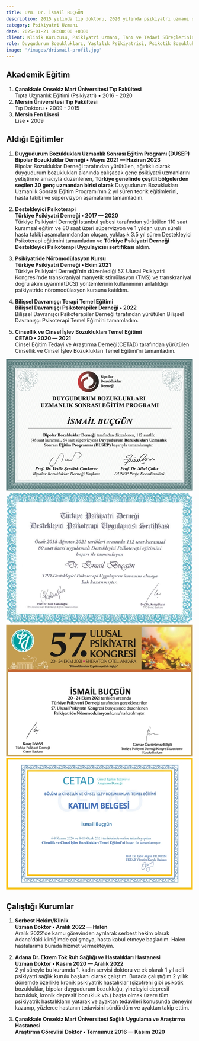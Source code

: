```yaml
---
title: Uzm. Dr. İsmail BUÇGÜN
description: 2015 yılında tıp doktoru, 2020 yılında psikiyatri uzmanı olmuştur.
category: Psikiyatri Uzmanı
date: 2025-01-21 08:00:00 +0300
client: Klinik Kurucusu, Psikiyatri Uzmanı, Tanı ve Tedavi Süreçlerinin Yönetimi
role: Duygudurum Bozuklukları, Yaşlılık Psikiyatrisi, Psikotik Bozukluklar, Nöropsikiyatri
image: '/images/drismail-profil.jpg'
---
```


## Akademik Eğitim
1. **Çanakkale Onsekiz Mart Üniversitesi Tıp Fakültesi**<br>
Tıpta Uzmanlık Eğitimi (Psikiyatri) • 2016 - 2020
2. **Mersin Üniversitesi Tıp Fakültesi**<br>
Tıp Doktoru • 2009 - 2015
3. **Mersin Fen Lisesi**<br>
Lise • 2009

## Aldığı Eğitimler
1. **Duygudurum Bozuklukları Uzmanlık Sonrası Eğitim Programı (DUSEP)**<br>
**Bipolar Bozukluklar Derneği • Mayıs 2021 — Haziran 2023**<br>
Bipolar Bozukluklar Derneği tarafından yürütülen, ağırlıklı olarak duygudurum bozuklukları alanında çalışacak genç psikiyatri uzmanlarını yetiştirme amacıyla düzenlenen, **Türkiye genelinde çeşitli bölgelerden seçilen 30 genç uzmandan birisi olarak** Duygudurum Bozuklukları Uzmanlık Sonrası Eğitim Programı'nın 2 yıl süren teorik eğitimlerini, hasta takibi ve süpervizyon aşamalarını tamamladım.

2. **Destekleyici Psikoterapi**<br>
**Türkiye Psikiyatri Derneği • 2017 — 2020**<br>
Türkiye Psikiyatri Derneği İstanbul şubesi tarafından yürütülen 110 saat kuramsal eğitim ve 80 saat üzeri süpervizyon ve 1 yıldan uzun süreli hasta takibi aşamalarındandan oluşan, yaklaşık 3.5 yıl süren Destekleyici Psikoterapi eğitimini tamamladım ve **Türkiye Psikiyatri Derneği Destekleyici Psikoterapi Uygulayıcısı sertifikası** aldım.

3. **Psikiyatride Nöromodülasyon Kursu**<br>
**Türkiye Psikiyatri Derneği • Ekim 2021**<br>
Türkiye Psikiyatri Derneği'nin düzenlediği 57. Ulusal Psikiyatri Kongresi'nde transkraniyal manyetik stimülasyon (TMS) ve transkraniyal doğru akım uyarımı(tDCS) yöntemlerinin kullanımının anlatıldığı psikiyatride nöromodülasyon kursuna katıldım.

4. **Bilişsel Davranışçı Terapi Temel Eğitimi**<br>
**Bilişsel Davranışçı Psikoterapiler Derneği • 2022**<br>
Bilişsel Davranışcı Psikoterapiler Derneği tarafından yürütülen Bilişsel Davranışçı Psikoterapi Temel Eğimi’ni tamamladım.

4. **Cinsellik ve Cinsel İşlev Bozuklukları Temel Eğitimi**<br>
**CETAD • 2020 — 2021**<br>
Cinsel Eğitim Tedavi ve Araştırma Derneği(CETAD) tarafından yürütülen Cinsellik ve Cinsel İşlev Bozuklukları Temel Eğitimi’ni tamamladım.

<div class="gallery-box">
  <div class="gallery">
    <img src="/images/dusep-sertifika.jpg" loading="lazy" alt="Table">
    <img src="/images/destekleyici-sertifika.jpg" loading="lazy" alt="Table">
	<img src="/images/kurs-sertifika.jpg" loading="lazy" alt="Table">
    <img src="/images/cetad-sertifika.jpg" loading="lazy" alt="Table">
  </div>
</div>

## Çalıştığı Kurumlar
1. **Serbest Hekim/Klinik**<br>
**Uzman Doktor • Aralık 2022 — Halen**<br>
Aralık 2022'de kamu görevinden ayrılarak serbest hekim olarak Adana'daki kliniğimde çalışmaya, hasta kabul etmeye başladım. Halen hastalarıma burada hizmet vermekteyim.

2. **Adana Dr. Ekrem Tok Ruh Sağlığı ve Hastalıkları Hastanesi**<br>
**Uzman Doktor • Kasım 2020 — Aralık 2022**<br>
2 yıl süreyle bu kurumda 1. kadın servisi doktoru ve ek olarak 1 yıl adli psikiyatri sağlık kurulu başkanı olarak çalıştım. Burada çalıştığım 2 yıllık dönemde özellikle kronik psikiyatrik hastalıklar (şizofreni gibi psikotik bozukluklar, bipolar duygudurum bozukluğu, yineleyici depresif bozukluk, kronik depresif bozukluk vb.) başta olmak üzere tüm psikiyatrik hastalıkların yatarak ve ayaktan tedavileri konusunda deneyim kazanıp, yüzlerce hastanın tedavisini sürdürdüm ve ayaktan takip ettim.

3. **Çanakkale Onsekiz Mart Üniversitesi Sağlık Uygulama ve Araştırma Hastanesi**<br>
**Araştırma Görevlisi Doktor • Temmmuz 2016 — Kasım 2020**<br>
